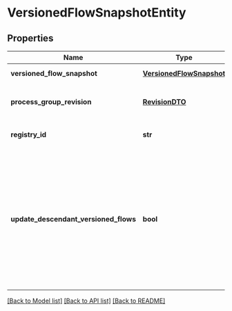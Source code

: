 # VersionedFlowSnapshotEntity

## Properties
Name | Type | Description | Notes
------------ | ------------- | ------------- | -------------
**versioned_flow_snapshot** | [**VersionedFlowSnapshot**](VersionedFlowSnapshot.md) | The versioned flow snapshot | [optional] 
**process_group_revision** | [**RevisionDTO**](RevisionDTO.md) | The Revision of the Process Group under Version Control | [optional] 
**registry_id** | **str** | The ID of the Registry that this flow belongs to | [optional] 
**update_descendant_versioned_flows** | **bool** | If the Process Group to be updated has a child or descendant Process Group that is also under Version Control, this specifies whether or not the contents of that child/descendant Process Group should be updated. | [optional] 

[[Back to Model list]](../README.md#documentation-for-models) [[Back to API list]](../README.md#documentation-for-api-endpoints) [[Back to README]](../README.md)


